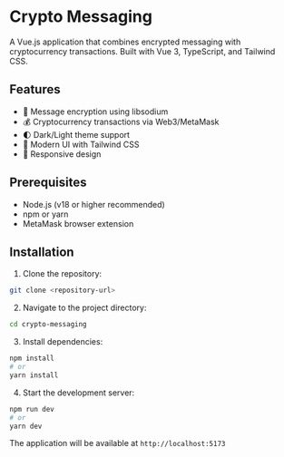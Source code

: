 # Crypto Messaging

A Vue.js application that combines encrypted messaging with cryptocurrency transactions. Built with Vue 3, TypeScript, and Tailwind CSS.

## Features

- 🔐 Message encryption using libsodium
- 💰 Cryptocurrency transactions via Web3/MetaMask
- 🌓 Dark/Light theme support
- 🎨 Modern UI with Tailwind CSS
- 📱 Responsive design

## Prerequisites

- Node.js (v18 or higher recommended)
- npm or yarn
- MetaMask browser extension

## Installation

1. Clone the repository:

```bash
git clone <repository-url>
```

2. Navigate to the project directory:

```bash
cd crypto-messaging
```

3. Install dependencies:

```bash
npm install
# or
yarn install
```

4. Start the development server:

```bash
npm run dev
# or
yarn dev
```

The application will be available at `http://localhost:5173`
